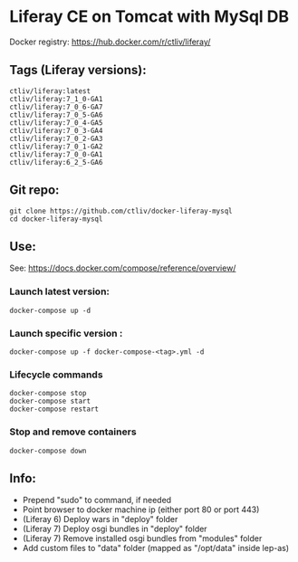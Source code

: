 Liferay CE on Tomcat with MySql DB
==================================

Docker registry: https://hub.docker.com/r/ctliv/liferay/

## Tags (Liferay versions):

```
ctliv/liferay:latest 
ctliv/liferay:7_1_0-GA1
ctliv/liferay:7_0_6-GA7
ctliv/liferay:7_0_5-GA6
ctliv/liferay:7_0_4-GA5
ctliv/liferay:7_0_3-GA4
ctliv/liferay:7_0_2-GA3
ctliv/liferay:7_0_1-GA2
ctliv/liferay:7_0_0-GA1
ctliv/liferay:6_2_5-GA6
```

## Git repo:

```
git clone https://github.com/ctliv/docker-liferay-mysql
cd docker-liferay-mysql
```

## Use:
See: https://docs.docker.com/compose/reference/overview/

### Launch latest version:
```
docker-compose up -d
```

### Launch specific version <tag>:
```
docker-compose up -f docker-compose-<tag>.yml -d
``` 

### Lifecycle commands
```
docker-compose stop
docker-compose start
docker-compose restart
```

### Stop and remove containers
```
docker-compose down
```

## Info:

- Prepend "sudo" to command, if needed
- Point browser to docker machine ip (either port 80 or port 443)
- (Liferay 6) Deploy wars in "deploy" folder
- (Liferay 7) Deploy osgi bundles in "deploy" folder
- (Liferay 7) Remove installed osgi bundles from "modules" folder
- Add custom files to "data" folder (mapped as "/opt/data" inside lep-as)


